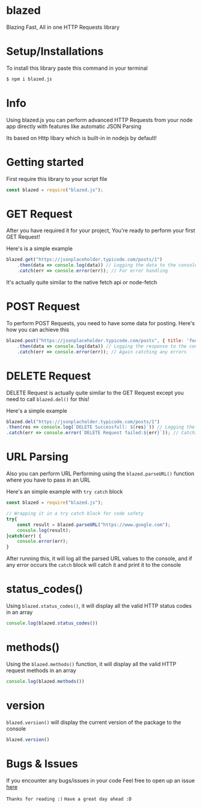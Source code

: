 # blazed

Blazing Fast, All in one HTTP Requests library

# Setup/Installations

To install this library paste this command in your terminal

```bash
$ npm i blazed.js
```

# Info

Using blazed.js you can perform advanced HTTP Requests from your node app directly with features like automatic JSON Parsing

Its based on Http libary which is built-in in nodejs by default!

# Getting started

First require this library to your script file

```js
const blazed = require("blazed.js");
```

# GET Request

After you have required it for your project,
You're ready to perform your first GET Request!

Here's is a simple example

```js
blazed.get("https://jsonplaceholder.typicode.com/posts/1")
    .then(data => console.log(data)) // Logging the data to the console
    .catch(err => console.error(err)); // For error handling
```

It's actually quite similar to the native fetch api or node-fetch

# POST Request

To perform POST Requests, you need to have some data for posting.
Here's how you can achieve this

```js
blazed.post("https://jsonplaceholder.typicode.com/posts", { title: 'foo', body: 'bar', userId: 1 }) // Popsting with some dummy data
    .then(data => console.log(data)) // Logging the response to the console
    .catch(err => console.error(err)); // Again catching any errors

```

# DELETE Request

DELETE Request is actually quite similar to the GET Request except you need to call `blazed.del()` for this!

Here's a simple example

```js
blazed.del("https://jsonplacholder.typicode.com/posts/1")
.then(res => console.log(`DELETE Successfull: ${res}`)) // Logging the DELETE Request's response to the console
.catch(err => console.error(`DELETE Request failed:${err}`)); // Catching errors if any
```

# URL Parsing

Also you can perform URL Performing using the `blazed.parseURL()` function where you have to pass in an URL

Here's an simple example with `try catch` block

```js
const blazed = require("blazed.js");

// Wrapping it in a try catch block for code safety
try{
    const result = blazed.parseURL("https://www.google.com");
    console.log(result);
}catch(err) {
    console.error(err);
}
```

After running this, it will log all the parsed URL values to the console, and if any error occurs the `catch` block will catch it and print it to the console

# status_codes()

Using `blazed.status_codes()`, it will display all the valid HTTP status codes in an array

```js
console.log(blazed.status_codes())
```

# methods()

Using the `blazed.methods()` function, it will display all the valid HTTP request methods in an array

```js
console.log(blazed.methods())
```

# version

`blazed.version()` will display the current version of the package to the console

```js
blazed.version()
```

# Bugs & Issues

If you encounter any bugs/issues in your code
Feel free to open up an issue [here](https://github.com/blazeinferno64/blazed)

`Thanks for reading :)`
`Have a great day ahead :D`